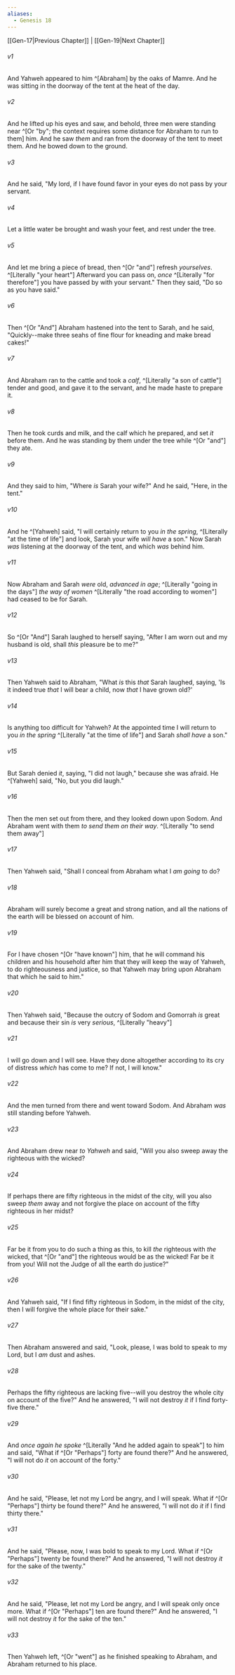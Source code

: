 ```yaml
---
aliases:
  - Genesis 18
---
```


[[Gen-17|Previous Chapter]] | [[Gen-19|Next Chapter]]

###### v1
And Yahweh appeared to him ^[Abraham] by the oaks of Mamre. And he was sitting in the doorway of the tent at the heat of the day.

###### v2
And he lifted up his eyes and saw, and behold, three men were standing near ^[Or "by"; the context requires some distance for Abraham to run to them] him. And he saw _them_ and ran from the doorway of the tent to meet them. And he bowed down to the ground.

###### v3
And he said, "My lord, if I have found favor in your eyes do not pass by your servant.

###### v4
Let a little water be brought and wash your feet, and rest under the tree.

###### v5
And let me bring a piece of bread, then ^[Or "and"] refresh _yourselves_. ^[Literally "your heart"] Afterward you can pass on, _once_ ^[Literally "for therefore"] you have passed by with your servant." Then they said, "Do so as you have said."

###### v6
Then ^[Or "And"] Abraham hastened into the tent to Sarah, and he said, "Quickly--make three seahs of fine flour for kneading and make bread cakes!"

###### v7
And Abraham ran to the cattle and took a _calf_, ^[Literally "a son of cattle"] tender and good, and gave it to the servant, and he made haste to prepare it.

###### v8
Then he took curds and milk, and the calf which he prepared, and set _it_ before them. And he was standing by them under the tree while ^[Or "and"] they ate.

###### v9
And they said to him, "Where _is_ Sarah your wife?" And he said, "Here, in the tent."

###### v10
And he ^[Yahweh] said, "I will certainly return to you _in the spring_, ^[Literally "at the time of life"] and look, Sarah your wife _will have_ a son." Now Sarah _was_ listening at the doorway of the tent, and which _was_ behind him.

###### v11
Now Abraham and Sarah _were_ old, _advanced in age_; ^[Literally "going in the days"] _the way of women_ ^[Literally "the road according to women"] had ceased to be for Sarah.

###### v12
So ^[Or "And"] Sarah laughed to herself saying, "After I am worn out and my husband is old, shall _this_ pleasure be to me?"

###### v13
Then Yahweh said to Abraham, "What _is_ this _that_ Sarah laughed, saying, 'Is it indeed true _that_ I will bear a child, now _that_ I have grown old?'

###### v14
Is anything too difficult for Yahweh? At the appointed time I will return to you _in the spring_ ^[Literally "at the time of life"] and Sarah _shall have_ a son."

###### v15
But Sarah denied _it_, saying, "I did not laugh," because she was afraid. He ^[Yahweh] said, "No, but you did laugh."

###### v16
Then the men set out from there, and they looked down upon Sodom. And Abraham went with them _to send them on their way_. ^[Literally "to send them away"]

###### v17
Then Yahweh said, "Shall I conceal from Abraham what I _am going_ to do?

###### v18
Abraham will surely become a great and strong nation, and all the nations of the earth will be blessed on account of him.

###### v19
For I have chosen ^[Or "have known"] him, that he will command his children and his household after him that they will keep the way of Yahweh, to do righteousness and justice, so that Yahweh may bring upon Abraham that which he said to him."

###### v20
Then Yahweh said, "Because the outcry of Sodom and Gomorrah _is_ great and because their sin _is_ very _serious_, ^[Literally "heavy"]

###### v21
I will go down and I will see. Have they done altogether according to its cry of distress _which_ has come to me? If not, I will know."

###### v22
And the men turned from there and went toward Sodom. And Abraham _was_ still standing before Yahweh.

###### v23
And Abraham drew near _to Yahweh_ and said, "Will you also sweep away the righteous with the wicked?

###### v24
If perhaps there are fifty righteous in the midst of the city, will you also sweep _them_ away and not forgive the place on account of the fifty righteous in her midst?

###### v25
Far be it from you to do such a thing as this, to kill _the_ righteous with _the_ wicked, that ^[Or "and"] the righteous would be as the wicked! Far be it from you! Will not the Judge of all the earth do justice?"

###### v26
And Yahweh said, "If I find fifty righteous in Sodom, in the midst of the city, then I will forgive the whole place for their sake."

###### v27
Then Abraham answered and said, "Look, please, I was bold to speak to my Lord, but I _am_ dust and ashes.

###### v28
Perhaps the fifty righteous are lacking five--will you destroy the whole city on account of the five?" And he answered, "I will not destroy _it_ if I find forty-five there."

###### v29
And _once again he spoke_ ^[Literally "And he added again to speak"] to him and said, "What if ^[Or "Perhaps"] forty are found there?" And he answered, "I will not do _it_ on account of the forty."

###### v30
And he said, "Please, let not my Lord be angry, and I will speak. What if ^[Or "Perhaps"] thirty be found there?" And he answered, "I will not do _it_ if I find thirty there."

###### v31
And he said, "Please, now, I was bold to speak to my Lord. What if ^[Or "Perhaps"] twenty be found there?" And he answered, "I will not destroy _it_ for the sake of the twenty."

###### v32
And he said, "Please, let not my Lord be angry, and I will speak only once more. What if ^[Or "Perhaps"] ten are found there?" And he answered, "I will not destroy _it_ for the sake of the ten."

###### v33
Then Yahweh left, ^[Or "went"] as he finished speaking to Abraham, and Abraham returned to his place.